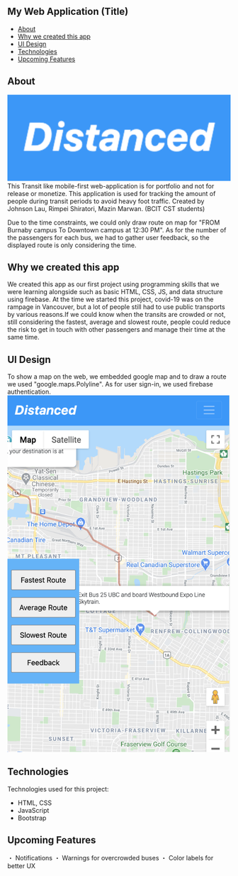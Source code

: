 ## My Web Application (Title)

* [About](#about)
* [Why we created this app](#why-we-created-this-app)
* [UI Design](#ui-design)
* [Technologies](#technologies)
* [Upcoming Features](#upcoming-features)

## About
![Image of logo](/images/logo.png)
This Transit like mobile-first web-application is for portfolio and not for release or monetize.
This application is used for tracking the amount of people during transit periods to avoid heavy foot traffic. 
Created by Johnson Lau, Rimpei Shiratori, Mazin Marwan. (BCIT CST students) 

Due to the time constraints, we could only draw route on map for "FROM Burnaby campus To Downtown campus at 12:30 PM". As for the number of the passengers for each bus, we had to gather user feedback, so the displayed route is only considering the time.
	
## Why we created this app
We created this app as our first project using programming skills that we were learning alongside such as basic HTML, CSS, JS, and data structure using firebase. At the time we started this project, covid-19 was on the rampage in Vancouver, but a lot of people still had to use public transports by various reasons.If we could know when the transits are crowded or not, still considering the fastest, average and slowest route, people could reduce the risk to get in touch with other passengers and manage their time at the same time.
	
## UI Design
To show a map on the web, we embedded google map and to draw a route we used "google.maps.Polyline".
As for user sign-in, we used firebase authentication.
![Image of route](/images/map.png)


## Technologies
Technologies used for this project:
* HTML, CSS
* JavaScript
* Bootstrap 


## Upcoming Features
・ Notifications
・ Warnings for overcrowded buses
・ Color labels for better UX



